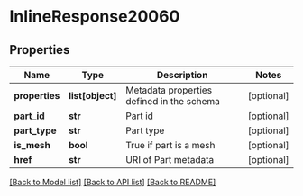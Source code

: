 # InlineResponse20060

## Properties
Name | Type | Description | Notes
------------ | ------------- | ------------- | -------------
**properties** | **list[object]** | Metadata properties defined in the schema | [optional] 
**part_id** | **str** | Part id | [optional] 
**part_type** | **str** | Part type | [optional] 
**is_mesh** | **bool** | True if part is a mesh | [optional] 
**href** | **str** | URI of Part metadata | [optional] 

[[Back to Model list]](../README.md#documentation-for-models) [[Back to API list]](../README.md#documentation-for-api-endpoints) [[Back to README]](../README.md)


